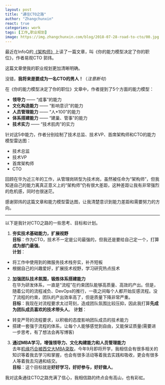 ```yaml
---
layout: post
title: "通往CTO之路"
author: "Zhangchunxin"
react: true
categories: work
tags: [工作,职业规划]
image: https://img.zhangchunxin.com/blog/2018-07-28-road-to-cto/00.jpg
---
```


最近在InfoQ的[《架构师》](http://www.infoq.com/cn/minibooks/architect-201807)上读了一篇文章，叫《你的能力模型决定了你的职位》，作者易观CTO 郭炜。

这篇文章使我的职业规划更加清晰明确。

没错，**我将来是要成为一名CTO的男人！**（*注意断句*）

在《你的能力模型决定了你的职位》文章中，作者提到了5个方面的能力模型：

 - **领导力** —— “成事”的能力
 - **文化构造能力** —— “影响意识”的能力
 - **人员管理能力** —— “人*100”的能力
 - **体系搭建能力** —— “建巢、管事”的能力
 - **技术实力** —— “技术肌肉”的实力

针对这5中能力，作者分别绘制了技术总监、技术VP、首席架构师和CTO的能力模型雷达图：

 - 技术总监
    <div id="tv-radar-chart" class="radar-chart"></div>
 - 技术VP
    <div id="vp-radar-chart" class="radar-chart"></div>
 - 首席架构师
    <div id="ca-radar-chart" class="radar-chart"></div>
 - CTO
    <div id="cto-radar-chart" class="radar-chart"></div>

回顾在华为近三年的工作，从管理岗转型为技术岗，虽然被任命为“架构师”，但我知道自己的能力离真正意义上的“架构师”仍有很大差距，这种差距让我有非常强烈的危机感，同时也很迷茫。

感谢郭炜的这篇文章和能力模型雷达图，让我清楚意识到能力差距和需要努力的方向。

---

以下是我针对CTO之路的一些思考、目标和计划。

1. **夯实技术基础能力，扩展视野**  
**目标**：作为CTO，技术不一定是公司最强的，但我还是要给自己定一个，打算**成为部门最强**。  
**计划**：  
  - 将工作中使用到的微服务技术栈夯实，补齐短板
  - 根据自己的兴趣爱好，扩展技术视野，学习研究热点技术
  
2. **加强团队技术氛围，锻炼体系搭建能力**  
在华为研发体系，一直是“流程”在约束团队能够高质量、高效的产出。但是，随着公司的流程减负、DevOps的推行，一夜之间每个人都开始反感流程。没了流程的约束，团队的产出效率高了，但是质量下降非常严重。  
**目标**：我现在对流程要求太过苛刻，造成团队氛围比较压抑，因此我打算**先成为团队成员喜欢的技术带头人**。
**计划**：  
 - 转变严苛的流程要求，以积极的态度影响团队成员的技术能力
 - 搭建一套强于流程的体系，让每个人能够感觉到自由，又能保证质量(需要进一步思考，有了想法会再写博客)  

3. **通过MBA学习，增强领导力、文化构建能力和人员管理能力**   
去年[机缘巧合被西交大MBA录取](/life/trip-of-mba-exam)，今年9月即将开学，我相信会有很多相关的知识等着我去学习和掌握，也会有很多活动等着我去实践和吸收，更会有很多人等着我去沟通和结交。  
**目标**：这个目标就是**好好学习，好好参与，好好做人**。

我对这条通往CTO之路充满了信心，我相信路的终点会有高山，也有彩虹。


<script type="text/babel">
const {Radar, RadarChart, PolarGrid, Tooltip,
         PolarAngleAxis, PolarRadiusAxis, ResponsiveContainer} = Recharts;

const data = [
    { subject: '领导力', tv: 4, vp: 6, ca: 4, cto: 9 },
    { subject: '文化构造能力', tv: 2, vp: 5, ca: 3, cto: 9 },
    { subject: '人员管理能力', tv: 7, vp: 8, ca: 6, cto: 9 },
    { subject: '体系搭建能力', tv: 3, vp: 9, ca: 7, cto: 8 },
    { subject: '技术实力', tv: 7, vp: 8, ca: 9, cto: 8 },
];

const TVRadarChart = React.createClass({
	render () {
  	return (
	<ResponsiveContainer width="100%" aspect={4.0/3.0}>
        <RadarChart data={data}>
          <PolarGrid />
          <PolarAngleAxis dataKey="subject" />
          <PolarRadiusAxis angle={90} domain={[0,10]} orientation="left" />
          <Tooltip />
          <Radar name="技术总监" dataKey="tv" stroke="#8884d8" fill="#8884d8" fillOpacity={0.6} />
        </RadarChart>
	</ResponsiveContainer>
    );
  }
})

const VPRadarChart = React.createClass({
	render () {
  	return (
	<ResponsiveContainer width="100%" aspect={4.0/3.0}>
        <RadarChart data={data}>
          <PolarGrid />
          <PolarAngleAxis dataKey="subject" />
          <PolarRadiusAxis angle={90} domain={[0,10]} orientation="left" />
          <Tooltip />
          <Radar name="技术VP" dataKey="vp" stroke="#8884d8" fill="#8884d8" fillOpacity={0.6} />
        </RadarChart>
	</ResponsiveContainer>
    );
  }
})

const CARadarChart = React.createClass({
	render () {
  	return (
	<ResponsiveContainer width="100%" aspect={4.0/3.0}>
        <RadarChart data={data}>
          <PolarGrid />
          <PolarAngleAxis dataKey="subject" />
          <PolarRadiusAxis angle={90} domain={[0,10]} orientation="left" />
          <Tooltip />
          <Radar name="首席架构师" dataKey="ca" stroke="#8884d8" fill="#8884d8" fillOpacity={0.6} />
        </RadarChart>
	</ResponsiveContainer>
    );
  }
})

const CTORadarChart = React.createClass({
	render () {
  	return (
	<ResponsiveContainer width="100%" aspect={4.0/3.0}>
        <RadarChart data={data}>
          <PolarGrid />
          <PolarAngleAxis dataKey="subject" />
          <PolarRadiusAxis angle={90} domain={[0,10]} orientation="left" />
          <Tooltip />
          <Radar name="CTO" dataKey="cto" stroke="#8884d8" fill="#8884d8" fillOpacity={0.6} />
        </RadarChart>
	</ResponsiveContainer>
    );
  }
})

ReactDOM.render(
  <TVRadarChart />,
  document.getElementById('tv-radar-chart')
);
ReactDOM.render(
  <VPRadarChart />,
  document.getElementById('vp-radar-chart')
);
ReactDOM.render(
  <CARadarChart />,
  document.getElementById('ca-radar-chart')
);
ReactDOM.render(
  <CTORadarChart />,
  document.getElementById('cto-radar-chart')
);
</script>
